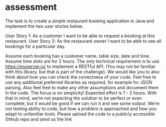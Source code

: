 # assessment
The task is to create a simple restaurant booking application in Java and implement the two user stories below.

 User Story 1: As a customer I want to be able to request a booking at this restaurant.
 User Story 2: As the restaurant owner I want to be able to see all bookings for a particular day.

Assume each booking has a customer name, table size, date and time. Assume time slots are for 2 hours.
The only technical requirement is to use https://muserver.io/ to implement a RESTful API. (You may not be familiar with this library, but that is part of the challenge).
We would like you to also think about how you can check the correctness of your code.
Feel free to use any additional preferred libraries as required, for example for JSON parsing.
Also feel free to make any other assumptions and document them in the code. The focus is on simplicity!
Expected effort is 1 - 2 hours. With that in mind, we’re not expecting the solution to be perfect or even complete, but it would be good if we can run it and see some output. We’re not testing ability to code, but how a problem is approached and how you adapt to unfamiliar tools.
Please upload the code to a publicly accessible Github repo and send us the link
